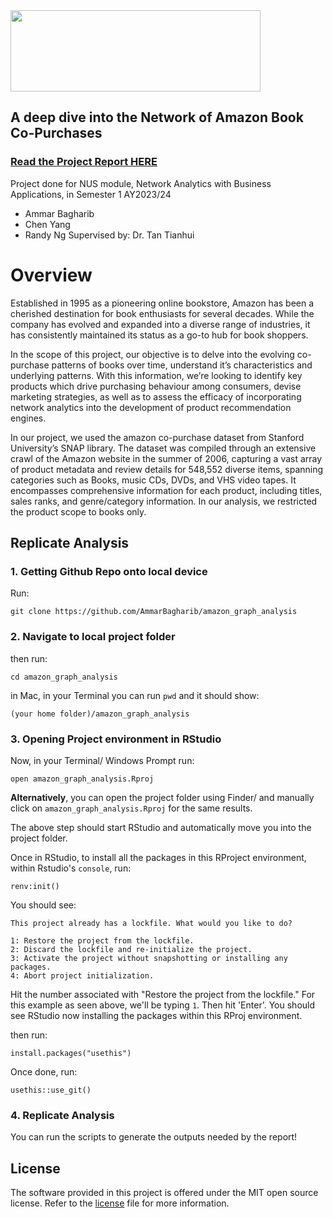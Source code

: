 <img src="https://github.com/AmmarBagharib/amazon_graph_analysis/blob/master/photos/amazon-logo-1.png" width="400" height="130" />

## A deep dive into the Network of Amazon Book Co-Purchases

### [Read the Project Report HERE](https://github.com/AmmarBagharib/amazon_graph_analysis/blob/master/analysis/report.pdf)

Project done for NUS module, Network Analytics with Business Applications, in Semester 1 AY2023/24
- Ammar Bagharib
- Chen Yang
- Randy Ng
Supervised by: Dr. Tan Tianhui 

# Overview

Established in 1995 as a pioneering online bookstore, Amazon has been a cherished destination for book enthusiasts for several decades. While the company has evolved and expanded into a diverse range of industries, it has consistently maintained its status as a go-to hub for book shoppers.

In the scope of this project, our objective is to delve into the evolving co-purchase patterns of books over time, understand it’s characteristics and underlying patterns. With this information, we’re looking to identify key products which drive purchasing behaviour among consumers, devise marketing strategies, as well as to assess the efficacy of incorporating network analytics into the development of product recommendation engines.

In our project, we used the amazon co-purchase dataset from Stanford University’s SNAP library. The dataset was compiled through an extensive crawl of the Amazon website in the summer of 2006, capturing a vast array of product metadata and review details for 548,552 diverse items, spanning categories such as Books, music CDs, DVDs, and VHS video tapes. It encompasses comprehensive information for each product, including titles, sales ranks, and genre/category information. In our analysis, we restricted the product scope to books only.

## Replicate Analysis

### 1. Getting Github Repo onto local device
Run:
```
git clone https://github.com/AmmarBagharib/amazon_graph_analysis
```

### 2. Navigate to local project folder
then run:
```
cd amazon_graph_analysis
```

in Mac, in your Terminal you can run `pwd` and it should show:

`(your home folder)/amazon_graph_analysis`

### 3. Opening Project environment in RStudio

Now, in your Terminal/ Windows Prompt run:
```
open amazon_graph_analysis.Rproj
```
**Alternatively**, you can open the project folder using Finder/ and manually click on `amazon_graph_analysis.Rproj` for the same results.

The above step should start RStudio and automatically move you into the project folder.

Once in RStudio, to install all the packages in this RProject environment, within Rstudio's `console`, run:

```
renv:init() 
```

You should see:
```
This project already has a lockfile. What would you like to do? 

1: Restore the project from the lockfile.
2: Discard the lockfile and re-initialize the project.
3: Activate the project without snapshotting or installing any packages.
4: Abort project initialization.
```

Hit the number associated with "Restore the project from the lockfile." For this example as seen above, we'll be typing `1`. Then hit 'Enter'. You should see RStudio now installing the packages within this RProj environment.

then run:
```
install.packages("usethis")
```
Once done, run:
```
usethis::use_git()
```

### 4. Replicate Analysis

You can run the scripts to generate the outputs needed by the report!

## License

The software provided in this project is offered under the MIT open
source license. Refer to the
[license](https://github.com/AmmarBagharib/amazon_graph_analysis/blob/master/LICENSE.md)
file for more information.







 
